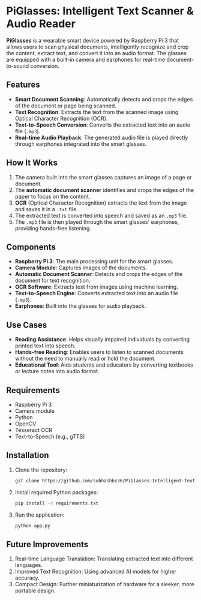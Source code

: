 # PiGlasses: Intelligent Text Scanner & Audio Reader

**PiGlasses** is a wearable smart device powered by Raspberry Pi 3 that allows users to scan physical documents, intelligently recognize and crop the content, extract text, and convert it into an audio format. The glasses are equipped with a built-in camera and earphones for real-time document-to-sound conversion.

## Features

- **Smart Document Scanning**: Automatically detects and crops the edges of the document or page being scanned.
- **Text Recognition**: Extracts the text from the scanned image using Optical Character Recognition (OCR).
- **Text-to-Speech Conversion**: Converts the extracted text into an audio file (`.mp3`).
- **Real-time Audio Playback**: The generated audio file is played directly through earphones integrated into the smart glasses.

## How It Works

1. The camera built into the smart glasses captures an image of a page or document.
2. The **automatic document scanner** identifies and crops the edges of the paper to focus on the content.
3. **OCR** (Optical Character Recognition) extracts the text from the image and saves it in a `.txt` file.
4. The extracted text is converted into speech and saved as an `.mp3` file.
5. The `.mp3` file is then played through the smart glasses' earphones, providing hands-free listening.

## Components

- **Raspberry Pi 3**: The main processing unit for the smart glasses.
- **Camera Module**: Captures images of the documents.
- **Automatic Document Scanner**: Detects and crops the edges of the document for text recognition.
- **OCR Software**: Extracts text from images using machine learning.
- **Text-to-Speech Engine**: Converts extracted text into an audio file (`.mp3`).
- **Earphones**: Built into the glasses for audio playback.

## Use Cases

- **Reading Assistance**: Helps visually impaired individuals by converting printed text into speech.
- **Hands-free Reading**: Enables users to listen to scanned documents without the need to manually read or hold the document.
- **Educational Tool**: Aids students and educators by converting textbooks or lecture notes into audio format.

## Requirements

- Raspberry Pi 3
- Camera module
- Python
- OpenCV
- Tesseract OCR
- Text-to-Speech (e.g., gTTS)
  
## Installation

1. Clone the repository:

   ```bash
   git clone https://github.com/subhashbs36/PiGlasses-Intelligent-Text-Scanner-Audio-Reader

2. Install required Python packages:

    ```bash
    pip install -r requirements.txt

3. Run the application:
   
   ```bash
   python app.py

## Future Improvements
1. Real-time Language Translation: Translating extracted text into different languages.
2. Improved Text Recognition: Using advanced AI models for higher accuracy.
3. Compact Design: Further miniaturization of hardware for a sleeker, more portable design.

